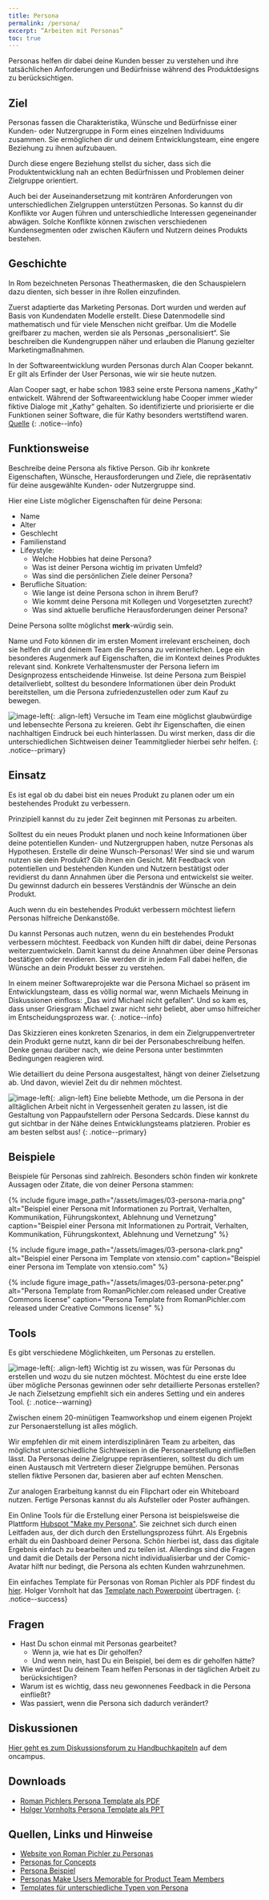 ```yaml
---
title: Persona
permalink: /persona/
excerpt: “Arbeiten mit Personas”
toc: true
---
```


Personas helfen dir dabei deine Kunden besser zu verstehen und ihre tatsächlichen Anforderungen und Bedürfnisse während des Produktdesigns zu berücksichtigen.

## Ziel

Personas fassen die Charakteristika, Wünsche und Bedürfnisse einer Kunden- oder Nutzergruppe in Form eines einzelnen Individuums zusammen.
Sie ermöglichen dir und deinem Entwicklungsteam, eine engere Beziehung zu ihnen aufzubauen.

Durch diese engere Beziehung stellst du sicher, dass sich die Produktentwicklung nah an echten Bedürfnissen und Problemen deiner Zielgruppe orientiert.

Auch bei der Auseinandersetzung mit konträren Anforderungen von unterschiedlichen Zielgruppen unterstützen Personas.
So kannst du dir Konflikte vor Augen führen und unterschiedliche Interessen gegeneinander abwägen.
Solche Konflikte können zwischen verschiedenen Kundensegmenten oder zwischen Käufern und Nutzern deines Produkts bestehen.

## Geschichte

In Rom bezeichneten Personas Theathermasken, die den Schauspielern dazu dienten, sich besser in ihre Rollen einzufinden.

Zuerst adaptierte das Marketing Personas.
Dort wurden und werden auf Basis von Kundendaten Modelle erstellt.
Diese Datenmodelle sind mathematisch und für viele Menschen nicht greifbar.
Um die Modelle greifbarer zu machen, werden sie als Personas „personalisiert“.
Sie beschreiben die Kundengruppen näher und erlauben die Planung gezielter Marketingmaßnahmen.

In der Softwareentwicklung wurden Personas durch Alan Cooper bekannt.
Er gilt als Erfinder der User Personas, wie wir sie heute nutzen.

Alan Cooper sagt, er habe schon 1983 seine erste Persona namens „Kathy“ entwickelt.
Während der Softwareentwicklung habe Cooper immer wieder fiktive Dialoge mit „Kathy“ gehalten.
So identifizierte und priorisierte er die Funktionen seiner Software, die für Kathy besonders wertstiftend waren. [Quelle](https://www.muuuh.de/hub/consulting/personas-was-ist-das-wie-mache-ich-es-und-worauf-muss-ich-achten)
{: .notice--info}

## Funktionsweise

Beschreibe deine Persona als fiktive Person.
Gib ihr konkrete Eigenschaften, Wünsche, Herausforderungen und Ziele, die repräsentativ für deine ausgewählte Kunden- oder Nutzergruppe sind.

Hier eine Liste möglicher Eigenschaften für deine Persona:

* Name
* Alter
* Geschlecht
* Familienstand
* Lifeystyle:
  * Welche Hobbies hat deine Persona?
  * Was ist deiner Persona wichtig im privaten Umfeld?
  * Was sind die persönlichen Ziele deiner Persona?
* Berufliche Situation:
  * Wie lange ist deine Persona schon in ihrem Beruf?
  * Wie kommt deine Persona mit Kollegen und Vorgesetzten zurecht?
  * Was sind aktuelle berufliche Herausforderungen deiner Persona?

Deine Persona sollte möglichst **merk**-würdig sein.

Name und Foto können dir im ersten Moment irrelevant erscheinen, doch sie helfen dir und deinem Team die Persona zu verinnerlichen.
Lege ein besonderes Augenmerk auf Eigenschaften, die im Kontext deines Produktes relevant sind.
Konkrete Verhaltensmuster der Persona liefern im Designprozess entscheidende Hinweise.
Ist deine Persona zum Beispiel detailverliebt, solltest du besondere Informationen über dein Produkt bereitstellen, um die Persona zufriedenzustellen oder zum Kauf zu bewegen.

![image-left]({{site.baseurl}}/assets/images/lab-flask-experiment.png){: .align-left}
Versuche im Team eine möglichst glaubwürdige und lebensechte Persona zu kreieren.
Gebt ihr Eigenschaften, die einen nachhaltigen Eindruck bei euch hinterlassen.
Du wirst merken, dass dir die unterschiedlichen Sichtweisen deiner Teammitglieder hierbei sehr helfen.
{: .notice--primary}

## Einsatz

Es ist egal ob du dabei bist ein neues Produkt zu planen oder um ein bestehendes Produkt zu verbessern.

Prinzipiell kannst du zu jeder Zeit beginnen mit Personas zu arbeiten.

Solltest du ein neues Produkt planen und noch keine Informationen über deine potentiellen Kunden- und Nutzergruppen haben, nutze Personas als Hypothesen.
Erstelle dir deine Wunsch-Personas!
Wer sind sie und warum nutzen sie dein Produkt?
Gib ihnen ein Gesicht.
Mit Feedback von potentiellen und bestehenden Kunden und Nutzern bestätigst oder revidierst du dann Annahmen über die Persona und entwickelst sie weiter.
Du gewinnst dadurch ein besseres Verständnis der Wünsche an dein Produkt.

Auch wenn du ein bestehendes Produkt verbessern möchtest liefern Personas hilfreiche Denkanstöße.

Du kannst Personas auch nutzen, wenn du ein bestehendes Produkt verbessern möchtest.
Feedback von Kunden hilft dir dabei, deine Personas weiterzuentwickeln.
Damit kannst du deine Annahmen über deine Personas bestätigen oder revidieren.
Sie werden dir in jedem Fall dabei helfen, die Wünsche an dein Produkt besser zu verstehen.

In einem meiner Softwareprojekte war die Persona Michael so präsent im Entwicklungsteam, dass es völlig normal war, wenn Michaels Meinung in Diskussionen einfloss: „Das wird Michael nicht gefallen“.
Und so kam es, dass unser Griesgram Michael zwar nicht sehr beliebt, aber umso hilfreicher im Entscheidungsprozess war.
{: .notice--info}

Das Skizzieren eines konkreten Szenarios, in dem ein Zielgruppenvertreter dein Produkt gerne nutzt, kann dir bei der Personabeschreibung helfen.
Denke genau darüber nach, wie deine Persona unter bestimmten Bedingungen reagieren wird.

Wie detailliert du deine Persona ausgestaltest, hängt von deiner Zielsetzung ab.
Und davon, wieviel Zeit du dir nehmen möchtest.

![image-left]({{site.baseurl}}/assets/images/lab-flask-experiment.png){: .align-left}
Eine beliebte Methode, um die Persona in der alltäglichen Arbeit nicht in Vergessenheit geraten zu lassen, ist die Gestaltung von Pappaufstellern oder Persona Sedcards.
Diese kannst du gut sichtbar in der Nähe deines Entwicklungsteams platzieren.
Probier es am besten selbst aus!
{: .notice--primary}

## Beispiele

Beispiele für Personas sind zahlreich.
Besonders schön finden wir konkrete Aussagen oder Zitate, die von deiner Persona stammen:

{% include figure image_path="/assets/images/03-persona-maria.png" alt="Beispiel einer Persona mit Informationen zu Portrait, Verhalten, Kommunikation, Führungskontext, Ablehnung und Vernetzung" caption="Beispiel einer Persona mit Informationen zu Portrait, Verhalten, Kommunikation, Führungskontext, Ablehnung und Vernetzung" %}

{% include figure image_path="/assets/images/03-persona-clark.png" alt="Beispiel einer Persona im Template von xtensio.com" caption="Beispiel einer Persona im Template von xtensio.com" %}

{% include figure image_path="/assets/images/03-persona-peter.png" alt="Persona Template from RomanPichler.com released under Creative Commons license" caption="Persona Template from RomanPichler.com released under Creative Commons license" %}

## Tools

Es gibt verschiedene Möglichkeiten, um Personas zu erstellen.

![image-left]({{site.baseurl}}/assets/images/flag-warning.png){: .align-left}
Wichtig ist zu wissen, was für Personas du erstellen und wozu du sie nutzen möchtest.
Möchtest du eine erste Idee über mögliche Personas gewinnen oder sehr detaillierte Personas erstellen?
Je nach Zielsetzung empfiehlt sich ein anderes Setting und ein anderes Tool.
{: .notice--warning}

Zwischen einem 20-minütigen Teamworkshop und einem eigenen Projekt zur Personaerstellung ist alles möglich.

Wir empfehlen dir mit einem interdisziplinären Team zu arbeiten, das möglichst unterschiedliche Sichtweisen in die Personaerstellung einfließen lässt.
Da Personas deine Zielgruppe repräsentieren, solltest du dich um einen Austausch mit Vertretern dieser Zielgruppe bemühen.
Personas stellen fiktive Personen dar, basieren aber auf echten Menschen.

Zur analogen Erarbeitung kannst du ein Flipchart oder ein Whiteboard nutzen.
Fertige Personas kannst du als Aufsteller oder Poster aufhängen.

Ein Online Tools für die Erstellung einer Persona ist beispielsweise die Plattform [Hubspot "Make my Persona"](https://www.hubspot.de/make-my-persona).
Sie zeichnet sich durch einen Leitfaden aus, der dich durch den Erstellungsprozess führt.
Als Ergebnis erhält du ein Dashboard deiner Persona.
Schön hierbei ist, dass das digitale Ergebnis einfach zu bearbeiten und zu teilen ist.
Allerdings sind die Fragen und damit die Details der Persona nicht individualisierbar und der Comic-Avatar hilft nur bedingt, die Persona als echten Kunden wahrzunehmen.

Ein einfaches Template für Personas von Roman Pichler als PDF findest du [hier]({{site.baseurl}}/assets/downloads/03-persona-template-roman-pichler.pdf).
Holger Vornholt hat das [Template nach Powerpoint]({{site.baseurl}}/assets/downloads/03-persona-template-holger-vornholt.pptx) übertragen.
{: .notice--success}

## Fragen

* Hast Du schon einmal mit Personas gearbeitet?  
  * Wenn ja, wie hat es Dir geholfen?  
  * Und wenn nein, hast Du ein Beispiel, bei dem es dir geholfen hätte?
* Wie würdest Du deinem Team helfen Personas in der täglichen Arbeit zu berücksichtigen?
* Warum ist es wichtig, dass neu gewonnenes Feedback in die Persona einfließt?
* Was passiert, wenn die Persona sich dadurch verändert?

## Diskussionen

[Hier geht es zum Diskussionsforum zu Handbuchkapiteln](https://www.oncampus.de/course/weiterbildung/moocs/apomooc/section-2/47627-handbuch-diskussionen) auf dem oncampus.

## Downloads

* [Roman Pichlers Persona Template als PDF]({{site.baseurl}}/assets/downloads/03-persona-template-roman-pichler.pdf)
* [Holger Vornholts Persona Template als PPT]({{site.baseurl}}/assets/downloads/03-persona-template-holger-vornholt.pptx)

## Quellen, Links und Hinweise

* [Website von Roman Pichler zu Personas](https://www.romanpichler.com/tools/the-persona-template)
* [Personas for Concepts](https://challenges.openideo.com/blog/personas-for-concepts)
* [Persona Beispiel](https://www.romanpichler.com/blog/persona-template-for-agile-product-management/)
* [Personas Make Users Memorable for Product Team Members](https://www.nngroup.com/articles/persona/)
* [Templates für unterschiedliche Typen von Persona](https://xtensio.com/user-persona/)
